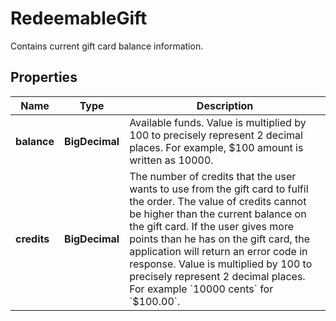 

# RedeemableGift

Contains current gift card balance information.

## Properties

| Name | Type | Description |
|------------ | ------------- | ------------- |
|**balance** | **BigDecimal** | Available funds. Value is multiplied by 100 to precisely represent 2 decimal places. For example, $100 amount is written as 10000. |
|**credits** | **BigDecimal** | The number of credits that the user wants to use from the gift card to fulfil the order. The value of credits cannot be higher than the current balance on the gift card. If the user gives more points than he has on the gift card, the application will return an error code in response. Value is multiplied by 100 to precisely represent 2 decimal places. For example &#x60;10000 cents&#x60; for &#x60;$100.00&#x60;. |



